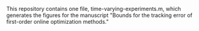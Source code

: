 This repository contains one file, time-varying-experiments.m, which generates the figures for the manuscript "Bounds for the tracking error of first-order online optimization methods."
